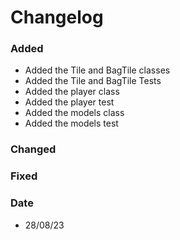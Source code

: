 # Changelog

### Added 
- Added the Tile and BagTile classes
- Added the Tile and BagTile Tests
- Added the player class
- Added the player test
- Added the models class
- Added the models test
 
### Changed 
 

### Fixed


### Date
- 28/08/23